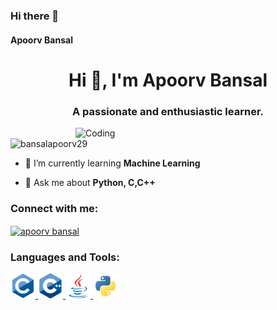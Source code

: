### Hi there 👋
#### Apoorv Bansal


<!--
**bansalapoorv29sb/bansalapoorv29sb** is a ✨ _special_ ✨ repository because its `README.md` (this file) appears on your GitHub profile.

Here are some ideas to get you started:

- 🔭 I’m currently working on ...
- 🌱 I’m currently learning ...
- 👯 I’m looking to collaborate on ...
- 🤔 I’m looking for help with ...
- 💬 Ask me about ...
- 📫 How to reach me: ...
- 😄 Pronouns: ...
- ⚡ Fun fact: ...
-->
<h1 align="center">Hi 👋, I'm Apoorv Bansal</h1>
<h3 align="center">A passionate and enthusiastic learner.</h3>
<img align="right" alt="Coding" width="400" src="https://encrypted-tbn0.gstatic.com/images?q=tbn:ANd9GcSqkld8v5ZLE1ayNdwm5DgDzlbSb0ax96TAyQ&usqp=CAU">
<p align="left"> <img src="https://komarev.com/ghpvc/?username=bansalapoorv29&label=Profile%20views&color=0a8bdb&style=flat" alt="bansalapoorv29" /> </p>

- 🌱 I’m currently learning **Machine Learning**

- 💬 Ask me about **Python, C,C++**

<h3 align="left">Connect with me:</h3>
<p align="left">
<a href="https://linkedin.com/in/apoorv bansal" target="blank"><img align="center" src="https://raw.githubusercontent.com/rahuldkjain/github-profile-readme-generator/master/src/images/icons/Social/linked-in-alt.svg" alt="apoorv bansal" height="30" width="40" /></a>
</p>

<h3 align="left">Languages and Tools:</h3>
<p align="left"> <a href="https://www.cprogramming.com/" target="_blank" rel="noreferrer"> <img src="https://raw.githubusercontent.com/devicons/devicon/master/icons/c/c-original.svg" alt="c" width="40" height="40"/> </a> <a href="https://www.w3schools.com/cpp/" target="_blank" rel="noreferrer"> <img src="https://raw.githubusercontent.com/devicons/devicon/master/icons/cplusplus/cplusplus-original.svg" alt="cplusplus" width="40" height="40"/> </a> <a href="https://www.java.com" target="_blank" rel="noreferrer"> <img src="https://raw.githubusercontent.com/devicons/devicon/master/icons/java/java-original.svg" alt="java" width="40" height="40"/> </a> <a href="https://www.python.org" target="_blank" rel="noreferrer"> <img src="https://raw.githubusercontent.com/devicons/devicon/master/icons/python/python-original.svg" alt="python" width="40" height="40"/> </a> </p>
